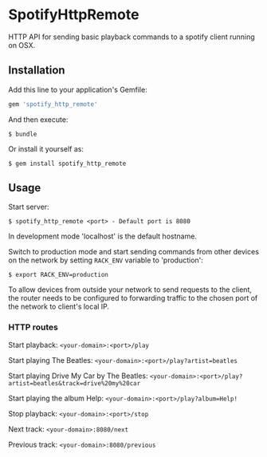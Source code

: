 # SpotifyHttpRemote

HTTP API for sending basic playback commands to a spotify client running on OSX.

## Installation

Add this line to your application's Gemfile:

```ruby
gem 'spotify_http_remote'
```

And then execute:

    $ bundle

Or install it yourself as:

    $ gem install spotify_http_remote

## Usage

Start server:

    $ spotify_http_remote <port> - Default port is 8080

In development mode 'localhost' is the default hostname.

Switch to production mode and start sending commands from other devices on the network by setting `RACK_ENV` variable to 'production':

    $ export RACK_ENV=production
    
To allow devices from outside your network to send requests to the client, the router needs to be configured to forwarding traffic to the chosen port of the network to client's local IP.
    
### HTTP routes

Start playback: `<your-domain>:<port>/play`

Start playing The Beatles: `<your-domain>:<port>/play?artist=beatles`

Start playing Drive My Car by The Beatles: `<your-domain>:<port>/play?artist=beatles&track=drive%20my%20car`

Start playing the album Help: `<your-domain>:<port>/play?album=Help!` 

Stop playback: `<your-domain>:<port>/stop`  

Next track: `<your-domain>:8080/next`

Previous track: `<your-domain>:8080/previous`



